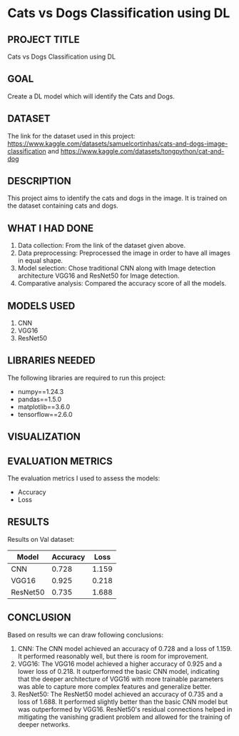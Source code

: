 # Cats vs Dogs Classification using DL

## PROJECT TITLE

Cats vs Dogs Classification using DL

## GOAL

Create a DL model which will identify the Cats and Dogs. 

## DATASET

The link for the dataset used in this project: https://www.kaggle.com/datasets/samuelcortinhas/cats-and-dogs-image-classification and https://www.kaggle.com/datasets/tongpython/cat-and-dog

## DESCRIPTION

This project aims to identify the cats and dogs in the image. It is trained on the dataset containing cats and dogs.

## WHAT I HAD DONE

1. Data collection: From the link of the dataset given above. 
2. Data preprocessing: Preprocessed the image in order to have all images in equal shape.
3. Model selection: Chose traditional CNN along with Image detection architecture VGG16 and ResNet50 for Image detection.
4. Comparative analysis: Compared the accuracy score of all the models.

## MODELS USED

1. CNN
2. VGG16
3. ResNet50


## LIBRARIES NEEDED

The following libraries are required to run this project:

- numpy==1.24.3
- pandas==1.5.0
- matplotlib==3.6.0
- tensorflow==2.6.0

## VISUALIZATION



## EVALUATION METRICS

The evaluation metrics I used to assess the models:

- Accuracy 
- Loss


## RESULTS
Results on Val dataset:

| Model      | Accuracy | Loss    |
|------------|----------|---------|
| CNN    | 0.728     | 1.159   |
| VGG16    | 0.925     | 0.218    |
| ResNet50    | 0.735     | 1.688    |


## CONCLUSION
Based on results we can draw following conclusions:
1. CNN: The CNN model achieved an accuracy of 0.728 and a loss of 1.159. It performed reasonably well, but there is room for improvement.
2. VGG16: The VGG16 model achieved a higher accuracy of 0.925 and a lower loss of 0.218. It outperformed the basic CNN model, indicating that the deeper architecture of VGG16 with more trainable parameters was able to capture more complex features and generalize better.
3. ResNet50: The ResNet50 model achieved an accuracy of 0.735 and a loss of 1.688. It performed slightly better than the basic CNN model but was outperformed by VGG16. ResNet50's residual connections helped in mitigating the vanishing gradient problem and allowed for the training of deeper networks.